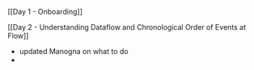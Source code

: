 
[[Day 1 - Onboarding]]

[[Day 2 - Understanding Dataflow and Chronological Order of Events at Flow]]
- updated Manogna on what to do
- 